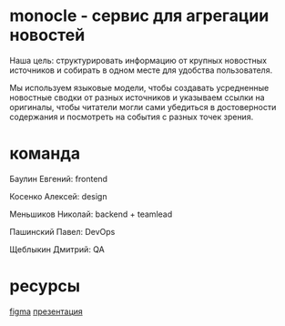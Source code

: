 # monocle - сервис для агрегации новостей

Наша цель: структурировать информацию от крупных новостных источников и собирать в одном месте для удобства пользователя.

Мы используем языковые модели, чтобы создавать усредненные новостные сводки от разных источников и указываем ссылки на оригиналы, чтобы читатели могли сами убедиться в достоверности содержания и посмотреть на события с разных точек зрения.

# команда
Баулин Евгений: frontend

Косенко Алексей: design

Меньшиков Николай: backend + teamlead

Пашинский Павел: DevOps

Щеблыкин Дмитрий: QA

# ресурсы
[figma](https://www.figma.com/design/tfIeGUzn5e9CdI74oGSgVz/monocle-design?node-id=83-477&t=puzz194RAneGxCIv-1)
[презентация](https://github.com/menshikovnik/monocle/blob/main/docs/presentation.pdf)
